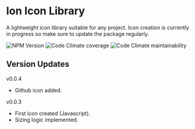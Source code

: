 # Ion Icon Library

A lightweight icon library suitable for any project. Icon creation is currently in progress so make sure to update the package regularly.

![NPM Version](https://img.shields.io/npm/v/ion-icon-library)
![Code Climate coverage](https://img.shields.io/codeclimate/coverage/BrendanFre/ion-icon-library)
![Code Climate maintainability](https://img.shields.io/codeclimate/maintainability/BrendanFre/ion-icon-library)





## Version Updates

v0.0.4

- Github icon added.

v0.0.3

- First icon created (Javascript).
- Sizing logic implemented.